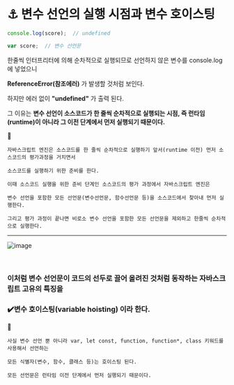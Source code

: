 # ⚓ 변수 선언의 실행 시점과 변수 호이스팅
```javascript
console.log(score);  // undefined

var score;  // 변수 선언문
```
한줄씩 인터프리터에 의해 순차적으로 실행되므로 선언하지 않은 변수를 console.log에 넣었으니

**ReferenceError(참조에러)** 가 발생할 것처럼 보인다.

하지만 에러 없이 **"undefined"** 가 출력 된다.

그 이유는 **변수 선언이 소스코드가 한 줄씩 순차적으로 실행되는 시점, 즉 런타임(runtime)이 아니라 그 이전 단계에서 먼저 실행되기 때문이다.**
<br>

💬
```
자바스크립트 엔진은 소스코드를 한 줄씩 순차적으로 실행하기 앞서(runtime 이전) 먼저 소스코드의 평가과정을 거치면서 

소스코드를 실행하기 위한 준비를 한다.

이때 소스코드 실행을 위한 준비 단계인 소스코드의 평가 과정에서 자바스크립트 엔진은 

변수 선언을 포함한 모든 선언문(변수선언문, 함수선언문 등)을 소스코드에서 찾아내 먼저 실행한다. 

그리고 평가 과정이 끝나면 비로소 변수 선언을 포함한 모든 선언문을 제외하고 한줄씩 순차적으로 실행한다.

```
- - -
![image](https://user-images.githubusercontent.com/61656046/113008698-39829f00-91b2-11eb-9dd8-5102cc93de8c.png)

<br>


### 이처럼 변수 선언문이 코드의 선두로 끌어 올려진 것처럼 동작하는 자바스크립트 고유의 특징을 
### ✔️**변수 호이스팅(variable hoisting)** 이라 한다.
💬
```
사실 변수 선언 뿐 아니라 var, let const, function, function*, class 키워드를 사용해서 선언하는 

모든 식별자(변수, 함수, 클래스 등)는 호이스팅 된다.

모든 선언문은 런타임 이전 단계에서 먼저 실행되기 때문이다.
```
